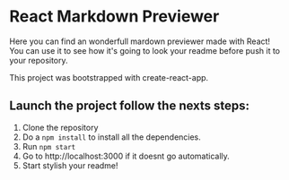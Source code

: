 # React Markdown Previewer

Here you can find an wonderfull mardown previewer made with React!<br/>
You can use it to see how it's going to look your readme before push it to your repository.


This project was bootstrapped with create-react-app.

## Launch the project follow the nexts steps: 

1. Clone the repository
2. Do a `npm install` to install all the dependencies.
3. Run `npm start`
4. Go to http://localhost:3000 if it doesnt go automatically.
5. Start stylish your readme!
